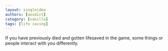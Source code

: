 ```yaml
---
layout: singleidea
authors: [aosdict]
category: [vanilla]
tags: [life saving]
---
```

If you have previously died and gotten lifesaved in the game, some things or people interact with you differently.
